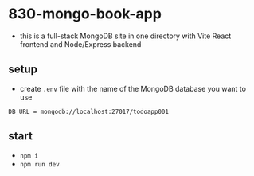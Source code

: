 # 830-mongo-book-app 

- this is a full-stack MongoDB site in one directory with Vite React frontend and Node/Express backend

## setup

- create `.env` file with the name of the MongoDB database you want to use

```
DB_URL = mongodb://localhost:27017/todoapp001
```

## start

- `npm i`
- `npm run dev`

